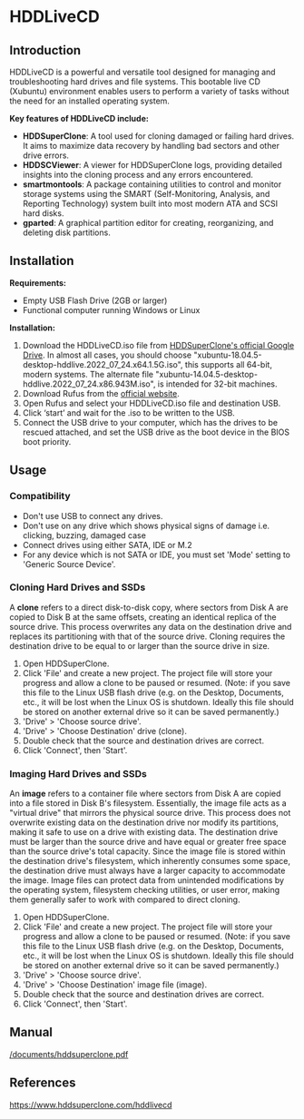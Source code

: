 # HDDLiveCD

## Introduction <a href="#introduction" id="introduction"></a>

HDDLiveCD is a powerful and versatile tool designed for managing and troubleshooting hard drives and file systems. This bootable live CD (Xubuntu) environment enables users to perform a variety of tasks without the need for an installed operating system.&#x20;

**Key features of HDDLiveCD include:**

* **HDDSuperClone**: A tool used for cloning damaged or failing hard drives. It aims to maximize data recovery by handling bad sectors and other drive errors.
* **HDDSCViewer**: A viewer for HDDSuperClone logs, providing detailed insights into the cloning process and any errors encountered.
* **smartmontools**: A package containing utilities to control and monitor storage systems using the SMART (Self-Monitoring, Analysis, and Reporting Technology) system built into most modern ATA and SCSI hard disks.
* **gparted**: A graphical partition editor for creating, reorganizing, and deleting disk partitions.

## Installation <a href="#installation" id="installation"></a>

**Requirements:**

* Empty USB Flash Drive (2GB or larger)
* Functional computer running Windows or Linux

**Installation:**

1. Download the HDDLiveCD.iso file from [HDDSuperClone's official Google Drive](https://www.hddsuperclone.com/hddlivecd). In almost all cases, you should choose "xubuntu-18.04.5-desktop-hddlive.2022\_07\_24.x64.1.5G.iso", this supports all 64-bit, modern systems. The alternate file "xubuntu-14.04.5-desktop-hddlive.2022\_07\_24.x86.943M.iso", is intended for 32-bit machines.
2. Download Rufus from the [official website](https://rufus.ie/en/).
3. Open Rufus and select your HDDLiveCD.iso file and destination USB.
4. Click ‘start’ and wait for the .iso to be written to the USB.
5. Connect the USB drive to your computer, which has the drives to be rescued attached, and set the USB drive as the boot device in the BIOS boot priority.

## Usage <a href="#usage" id="usage"></a>

### Compatibility <a href="#compatibility" id="compatibility"></a>

* Don't use USB to connect any drives.
* Don't use on any drive which shows physical signs of damage i.e. clicking, buzzing, damaged case
* Connect drives using either SATA, IDE or M.2
* For any device which is not SATA or IDE, you must set 'Mode' setting to 'Generic Source Device'.

### Cloning Hard Drives and SSDs <a href="#cloning-hard-drives-and-ssds" id="cloning-hard-drives-and-ssds"></a>

A **clone** refers to a direct disk-to-disk copy, where sectors from Disk A are copied to Disk B at the same offsets, creating an identical replica of the source drive. This process overwrites any data on the destination drive and replaces its partitioning with that of the source drive. Cloning requires the destination drive to be equal to or larger than the source drive in size.

1. Open HDDSuperClone.
2. Click 'File' and create a new project. The project file will store your progress and allow a clone to be paused or resumed. (Note: if you save this file to the Linux USB flash drive (e.g. on the Desktop, Documents, etc., it will be lost when the Linux OS is shutdown. Ideally this file should be stored on another external drive so it can be saved permanently.)
3. 'Drive' > 'Choose source drive'.
4. 'Drive' > 'Choose Destination' drive (clone).
5. Double check that the source and destination drives are correct.
6. Click 'Connect', then 'Start'.

### Imaging Hard Drives and SSDs <a href="#imaging-hard-drives-and-ssds" id="imaging-hard-drives-and-ssds"></a>

An **image** refers to a container file where sectors from Disk A are copied into a file stored in Disk B's filesystem. Essentially, the image file acts as a "virtual drive" that mirrors the physical source drive. This process does not overwrite existing data on the destination drive nor modify its partitions, making it safe to use on a drive with existing data. The destination drive must be larger than the source drive and have equal or greater free space than the source drive's total capacity. Since the image file is stored within the destination drive's filesystem, which inherently consumes some space, the destination drive must always have a larger capacity to accommodate the image. Image files can protect data from unintended modifications by the operating system, filesystem checking utilities, or user error, making them generally safer to work with compared to direct cloning.

1. Open HDDSuperClone.
2. Click 'File' and create a new project. The project file will store your progress and allow a clone to be paused or resumed. (Note: if you save this file to the Linux USB flash drive (e.g. on the Desktop, Documents, etc., it will be lost when the Linux OS is shutdown. Ideally this file should be stored on another external drive so it can be saved permanently.)
3. 'Drive' > 'Choose source drive'.
4. 'Drive' > 'Choose Destination' image file (image).
5. Double check that the source and destination drives are correct.
6. Click 'Connect', then 'Start'.

## Manual <a href="#official-manual" id="official-manual"></a>

[/documents/hddsuperclone.pdf](http://192.168.2.9:3000/documents/hddsuperclone.pdf)

## References <a href="#references" id="references"></a>

https://www.hddsuperclone.com/hddlivecd
